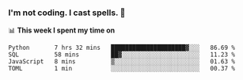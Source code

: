 ### I'm not coding. I cast spells. 🎩

📊 **This week I spent my time on**
<!--START_SECTION:waka-->
```text
Python       7 hrs 32 mins   █████████████████████▓░░░   86.69 % 
SQL          58 mins         ██▓░░░░░░░░░░░░░░░░░░░░░░   11.23 % 
JavaScript   8 mins          ▒░░░░░░░░░░░░░░░░░░░░░░░░   01.63 % 
TOML         1 min           ░░░░░░░░░░░░░░░░░░░░░░░░░   00.37 % 
```
<!--END_SECTION:waka-->
